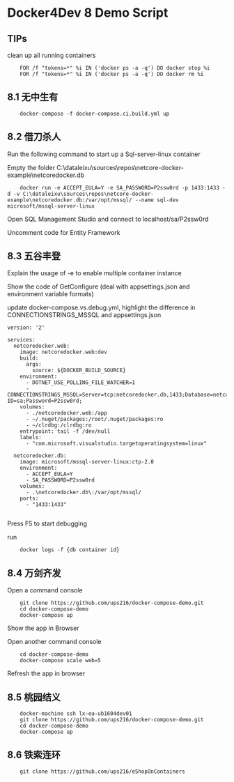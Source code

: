 # Docker4Dev 8 Demo Script 

## TIPs

clean up all running containers

```
    FOR /f "tokens=*" %i IN ('docker ps -a -q') DO docker stop %i
    FOR /f "tokens=*" %i IN ('docker ps -a -q') DO docker rm %i
```
## 8.1 无中生有

```
	docker-compose -f docker-compose.ci.build.yml up 
```

## 8.2 借刀杀人

Run the following command to start up a Sql-server-linux container

Empty the folder C:\dataleixu\sources\repos\netcore-docker-example\netcoredocker.db

```
    docker run -e ACCEPT_EULA=Y -e SA_PASSWORD=P2ssw0rd -p 1433:1433 -d -v C:\dataleixu\sources\repos\netcore-docker-example\netcoredocker.db:/var/opt/mssql/ --name sql-dev microsoft/mssql-server-linux
```

Open SQL Management Studio and connect to localhost/sa/P2ssw0rd

Uncomment code for Entity Framework


## 8.3 五谷丰登

Explain the usage of -e to enable multiple container instance

Show the code of GetConfigure (deal with appsettings.json and environment variable formats)

update docker-compose.vs.debug.yml, highlight the difference in CONNECTIONSTRINGS_MSSQL and appsettings.json

```
version: '2'

services:
  netcoredocker.web:
    image: netcoredocker.web:dev
    build:
      args:
        source: ${DOCKER_BUILD_SOURCE}
    environment:
      - DOTNET_USE_POLLING_FILE_WATCHER=1
      - CONNECTIONSTRINGS_MSSQL=Server=tcp:netcoredocker.db,1433;Database=netcoredocker;User ID=sa;Password=P2ssw0rd;
    volumes:
      - ./netcoredocker.web:/app
      - ~/.nuget/packages:/root/.nuget/packages:ro
      - ~/clrdbg:/clrdbg:ro
    entrypoint: tail -f /dev/null
    labels:
      - "com.microsoft.visualstudio.targetoperatingsystem=linux"

  netcoredocker.db:
    image: microsoft/mssql-server-linux:ctp-2.0
    environment:
      - ACCEPT_EULA=Y
      - SA_PASSWORD=P2ssw0rd
    volumes:
      - .\netcoredocker.db\:/var/opt/mssql/
    ports:
      - "1433:1433"


```

Press F5 to start debugging

run 

```
    docker logs -f {db container id}
```

## 8.4 万剑齐发

Open a command console 

```
    git clone https://github.com/ups216/docker-compose-demo.git
    cd docker-compose-demo
    docker-compose up 
```

Show the app in Browser

Open another command console

```
    cd docker-compose-demo
    docker-compose scale web=5
```

Refresh the app in browser

## 8.5 桃园结义

```
    docker-machine ssh lx-ea-ub1604dev01
    git clone https://github.com/ups216/docker-compose-demo.git
    cd docker-compose-demo
    docker-compose up
```

## 8.6 铁索连环

```
    git clone https://github.com/ups216/eShopOnContainers

```




